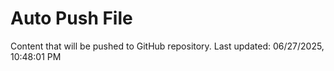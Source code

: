 # Auto Push File

Content that will be pushed to GitHub repository.
Last updated: 06/27/2025, 10:48:01 PM